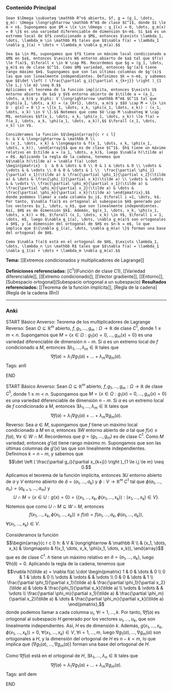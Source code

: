 ### Contenido Principal

```ad-theorem
Sean $\Omega \subseteq \mathbb R^n$ abierto, $f, g = (g_1, \dots, g_m): \Omega \longrightarrow \mathbb R^m$ de clase $C^1$, donde $1 \le m < n$. Supongamos que $M = \{x \in \Omega : g_1(x) = 0, \dots, g_m(x) = 0 \}$ es una variedad diferenciable de dimensión $n-m$. Si $a$ es un extremo local de $f$ condicionado a $M$, entonces $\exists \lambda_1, \dots, \lambda_m \in \mathbb R$ tales que $$\nabla f(a) = \lambda_1 \nabla g_1(a) + \dots + \lambda_m \nabla g_m(a).$$
```

```ad-proof
Sea $a \in M$, supongamos que $f$ tiene un máximo local condicionado a $M$ en $a$, entonces $\exists W$ entorno abierto de $a$ tal que $f(x) \le f(a)$, $\forall x \in W \cap M$. Recordemos que $g = (g_1, \dots, g_m)$ es de clase $C^1$. Como $M$ variedad, entonces $g'(a)$ tiene rango máximo $m$. Supongamos que son las últimas columnas de $g'(x)$ las que son linealmente independientes. Definimos $k = n-m$, y sabemos que $$\det \left ( \frac{\partial g_i}{\partial x_{k+j}} \right )_{1 \le i,j \le m} \neq 0.$$
Aplicamos el teorema de la función implícita, entonces $\exists U$ entorno abierto de $a$ y $V$ entorno abierto de $\tilde a = (a_1, \dots, a_k)$ y $\phi: V \longrightarrow \mathbb R^m$ $C^1$ tal que $\phi(a_1, \dots, a_k) = (a_{k+1}, \dots, a_m)$ y $$U \cap M = \{x \in U : g(x) = 0 \} = \{(x_1, \dots, x_k, \phi(x_1, \dots, x_k)) : (x_1, \dots, x_k) \in V \}.$$ Notemos que como $U \cap M \subseteq W \cap M$, entonces $$f(x_1, \dots, x_k, \phi(x_1, \dots, x_k)) \le f(a) = f(a_1, \dots, a_k, \phi(a_1, \dots, a_k)),$$ $\forall (x_1, \dots, x_k) \in V$.

Consideramos la función $$\begin{array}{c r c l}
h: & V & \longrightarrow & \mathbb R \\
& (x_1, \dots, x_k) & \longmapsto & f(x_1, \dots, x_k, \phi(x_1, \dots, x_k)), \end{array}$$ que es de clase $C^1$. $h$ tiene un máximo relativo en $\tilde a = (a_1, \dots, a_k)$, luego $\nabla h(\tilde a) = 0$. Aplicando la regla de la cadena, tenemos que
$$\nabla h(\tilde a) = \nabla f(a) \cdot 
\begin{pmatrix}  1  & 0 & \dots & 0 \\ 0 & 1 & \dots & 0 \\ \vdots & \vdots & & \vdots \\ 0 & 0 & \dots & 1 \\  \frac{\partial \phi_1}{\partial x_1}(\tilde a) & \frac{\partial \phi_1}{\partial x_2}(\tilde a) & \dots & \frac{\phi_1}{\partial x_k}(\tilde a) \\ \vdots & \vdots & & \vdots \\ \frac{\partial \phi_m}{\partial x_1}(\tilde a) & \frac{\partial \phi_m}{\partial x_2}(\tilde a) & \dots & \frac{\partial \phi_m}{\partial x_k}(\tilde a) \end{pmatrix},$$ 
donde podemos llamar a cada columna $u_i$, $\forall i =1, \dots, k$. Por tanto, $\nabla f(a)$ es ortogonal al subespacio $H$ generado por los vectores $u_1, \dots, u_k$, que son linealmente independientes. Así, $H$ es de dimensión $k$. Además, $g(x_1, \dots, x_k, \phi(x_1, \dots, x_k)) = 0$, $\forall (x_1, \dots, x_k) \in V$, $\forall i = 1, \dots, m$, luego $\nabla g_1(a), \dots, \nabla g_m(a)$ son ortogonales a $H$, y la dimensión del ortogonal de $H$ es $n-k = m$, lo que implica que $\{\nabla g_1(a), \dots, \nabla g_m(a) \}$ forman una base del ortogonal de $H$.

Como $\nabla f(a)$ está en el ortogonal de $H$, $\exists \lambda_1, \dots, \lambda_n \in \mathbb R$ tales que $$\nabla f(a) = \lambda_1 \nabla g_1(a) + \dots + \lambda_m \nabla g_m(a).$$
```

**Tema:** [[Extremos condicionados y multiplicadores de Lagrange]]

**Definiciones referenciadas:** [$C^1$](Función de clase C1), [[Variedad diferenciable]], [[Extremo condicionado]], [[Vector gradiente]], [[Entorno]], [Subespacio ortogonal](Subespacio ortogonal a un subespacio)
**Resultados referenciados:** [[Teorema de la función implícita]], [Regla de la cadena](Regla de la cadena (Rn))

---
### Anki

START
Básico
Anverso: Teorema de los multiplicadores de Lagrange
Reverso: Sean $\Omega \subseteq \mathbb R^m$ abierto, $f,g_1, \dots, g_m: \Omega \longrightarrow \mathbb R$ de clase $C^1$, donde $1 \le m < n$. Supongamos que $M = \{x \in \Omega : g_1(x) = 0, \dots, g_m(x) = 0 \}$ es una variedad diferenciable de dimensión $n-m$. Si $a$ es un extremo local de $f$ condicionado a $M$, entonces $\exists \lambda_1, \dots, \lambda_m \in \mathbb R$ tales que $$\nabla f(a) = \lambda_1 \nabla g_1(a) + \dots + \lambda_m \nabla g_m(a).$$
Tags: anII
<!--ID: 1734607182718-->
END

START
Básico
Anverso: Sean $\Omega \subseteq \mathbb R^m$ abierto, $f,g_1, \dots, g_m: \Omega \longrightarrow \mathbb R$ de clase $C^1$, donde $1 \le m < n$. Supongamos que $M = \{x \in \Omega : g_1(x) = 0, \dots, g_m(x) = 0 \}$ es una variedad diferenciable de dimensión $n-m$. Si $a$ es un extremo local de $f$ condicionado a $M$, entonces $\exists \lambda_1, \dots, \lambda_m \in \mathbb R$ tales que $$\nabla f(a) = \lambda_1 \nabla g_1(a) + \dots + \lambda_m \nabla g_m(a).$$
Reverso: Sea $a \in M$, supongamos que $f$ tiene un máximo local condicionado a $M$ en $a$, entonces $\exists W$ entorno abierto de $a$ tal que $f(x) \le f(a)$, $\forall x \in W \cap M$. Recordemos que $g = (g_1, \dots, g_m)$ es de clase $C^1$. Como $M$ variedad, entonces $g'(a)$ tiene rango máximo $m$. Supongamos que son las últimas columnas de $g'(x)$ las que son linealmente independientes. Definimos $k = n-m$, y sabemos que $$\det \left ( \frac{\partial g_i}{\partial x_{k+j}} \right )_{1 \le i,j \le m} \neq 0.$$
Aplicamos el teorema de la función implícita, entonces $\exists U$ entorno abierto de $a$ y $V$ entorno abierto de $\tilde a = (a_1, \dots, a_k)$ y $\phi: V \longrightarrow \mathbb R^m$ $C^1$ tal que $\phi(a_1, \dots, a_n) = (a_{k+1}, \dots, a_m)$ y $$U \cap M = \{x \in U : g(x) = 0 \} = \{(x_1, \dots, x_k, \phi(x_1, \dots, x_k)) : (x_1, \dots, x_k) \in V \}.$$ Notemos que como $U \cap M \subseteq W \cap M$, entonces $$f(x_1, \dots, x_k, \phi(x_1, \dots, x_k)) \le f(a) = f(a_1, \dots, a_k, \phi(a_1, \dots, a_k)),$$ $\forall (x_1, \dots, x_k) \in V$.

Consideramos la función $$\begin{array}{c r c l}
h: & V & \longrightarrow & \mathbb R \\
& (x_1, \dots, x_k) & \longmapsto & f(x_1, \dots, x_k, \phi(x_1, \dots, x_k)), \end{array}$$ que es de clase $C^1$. $h$ tiene un máximo relativo en $\tilde a = (a_1, \dots, a_k)$, luego $\nabla h(\tilde a) = 0$. Aplicando la regla de la cadena, tenemos que
$$\nabla h(\tilde a) = \nabla f(a) \cdot 
\begin{pmatrix}  1  & 0 & \dots & 0 \\ 0 & 1 & \dots & 0 \\ \vdots & \vdots & & \vdots \\ 0 & 0 & \dots & 1 \\  \frac{\partial \phi_1}{\partial x_1}(\tilde a) & \frac{\partial \phi_1}{\partial x_2}(\tilde a) & \dots & \frac{\phi_1}{\partial x_k}(\tilde a) \\ \vdots & \vdots & & \vdots \\ \frac{\partial \phi_m}{\partial x_1}(\tilde a) & \frac{\partial \phi_m}{\partial x_2}(\tilde a) & \dots & \frac{\partial \phi_m}{\partial x_k}(\tilde a) \end{pmatrix},$$ 
donde podemos llamar a cada columna $u_i$, $\forall i =1, \dots, k$. Por tanto, $\nabla f(a)$ es ortogonal al subespacio $H$ generado por los vectores $u_1, \dots, u_k$, que son linealmente independientes. Así, $H$ es de dimensión $k$. Además, $g(x_1, \dots, x_k, \phi(x_1, \dots, x_k)) = 0$, $\forall (x_1, \dots, x_k) \in V$, $\forall i = 1, \dots, m$, luego $\nabla g_1(a), \dots, \nabla g_m(a)$ son ortogonales a $H$, y la dimensión del ortogonal de $H$ es $n-k = m$, lo que implica que $\{\nabla g_1(a), \dots, \nabla g_m(a) \}$ forman una base del ortogonal de $H$.

Como $\nabla f(a)$ está en el ortogonal de $H$, $\exists \lambda_1, \dots, \lambda_n \in \mathbb R$ tales que $$\nabla f(a) = \lambda_1 \nabla g_1(a) + \dots + \lambda_m \nabla g_m(a).$$
Tags: anII dem
<!--ID: 1734607182720-->
END
